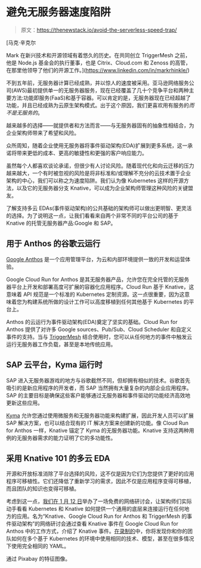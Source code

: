 # 避免无服务器速度陷阱

> 原文：<https://thenewstack.io/avoid-the-serverless-speed-trap/>

[](https://www.linkedin.com/in/markrhinkle/)

 [马克·辛克尔

Mark 在新兴技术和开源领域有着悠久的历史。在共同创立 TriggerMesh 之前，他是 Node.js 基金会的执行董事，也是 Citrix、Cloud.com 和 Zenoss 的高管，在那里他领导了他们的开源工作。](https://www.linkedin.com/in/markrhinkle/) [](https://www.linkedin.com/in/markrhinkle/)

不到五年前，无服务器计算已经成熟，并以惊人的速度被采用。亚马逊网络服务公司(AWS)最初提供单一的无服务器服务，现在已经覆盖了几十个竞争平台和两种主要方法:功能即服务(FaaS)和基于容器。可以肯定的是，无服务器现在已经超越了功能，并且已经成熟为云原生架构模式。出于这个原因，我们更喜欢用有服务的*而不是无服务的*。

越来越多的选择——就提供者和方法而言——与无服务器固有的抽象性相结合，为企业架构师带来了希望和风险。

众所周知，随着企业使用无服务器将事件驱动架构(EDA)扩展到更多系统，这一承诺将带来更低的成本、更高的敏捷性和更强的客户响应能力。

虽然每个人都喜欢谈论承诺，但很少有人讨论风险。随着现代化和向云迁移的压力越来越大，一个有时被忽视的风险是将非标准和/或理解不充分的云技术置于企业架构的中心，我们可以称之为速度陷阱。我们认为像 Kubernetes 这样的开源方法，以及它的无服务器分支 Knative，可以成为企业架构师管理这种风险的关键盟友。

了解支持多云 EDAs(事件驱动架构)的公共基础的架构师可以做出更明智、更灵活的选择。为了说明这一点，让我们看看来自两个非常不同的平台公司的基于 Knative 的托管无服务器产品:Google 和 SAP。

## 用于 Anthos 的谷歌云运行

[Google Anthos](https://cloud.google.com/anthos/) 是一个应用管理平台，为云和内部环境提供一致的开发和运营体验。

Google Cloud Run for Anthos 是其无服务器产品，允许您在完全托管的无服务器平台上开发和部署高度可扩展的容器化应用程序。Cloud Run 基于 Knative，这意味着 API 规范是一个标准的 Kubernetes 定制资源。这一点很重要，因为这意味着您为构建系统所做的设计工作可以高度移植到任何其他基于 Kubernetes 的平台上。

Anthos 的云运行为事件驱动架构(EDA)奠定了坚实的基础。Cloud Run for Anthos 提供了对许多 Google sources、Pub/Sub、Cloud Scheduler 和自定义事件的支持。当与 [TriggerMesh](https://triggermesh.com/?utm_content=inline-mention) 结合使用时，您可以从任何地方的事件中触发云运行无服务器工作负载，甚至是本地传统应用。

## SAP 云平台，Kyma 运行时

SAP 进入无服务器游戏的地方与谷歌截然不同，但却拥有相似的技术。谷歌首先吸引的是新应用程序的开发者，而 SAP 当然拥有大量复杂的内部企业应用程序。SAP 的主要目标是确保这些客户能够通过无服务器和事件驱动的功能经济高效地更新这些应用。

[Kyma](https://kyma-project.io/) 允许您通过使用微服务和无服务器功能来构建扩展，因此开发人员可以扩展 SAP 解决方案，也可以结合现有的 IT 解决方案来创建新的功能。像 Cloud Run for Anthos 一样，Knative 锚定了 Kyma 的无服务器功能。Knative 支持这两种用例的无服务器需求的能力证明了它的多功能性。

## 采用 Knative 101 的多云 EDA

开源和开放标准消除了平台选择的风险，这不仅是因为它们为您提供了更好的应用程序可移植性。它们还降低了重新学习的需求，因此不仅是应用程序变得可移植，而且团队的知识也变得可移植。

考虑到这一点，[我们在 1 月 12 日](https://www.triggermesh.com/resources/webinar-recording-event-driven-architecture-with-knative-google-anthos-and-triggermesh)举办了一场免费的网络研讨会，让架构师们实际动手看看 Kubernetes 和 Knative 如何提供一个通用的底层来连接运行在任何地方的应用。名为“Knative、Google Cloud Run for Anthos 和 TriggerMesh 的事件驱动架构”的网络研讨会通过查看 Knative 事件在 Google Cloud Run for Anthos 中的工作方式，介绍了 Knative 事件。[在录制的](https://www.triggermesh.com/resources/webinar-recording-event-driven-architecture-with-knative-google-anthos-and-triggermesh)中，你将发现你和你的团队如何在多个基于 Kubernetes 的环境中使用相同的技术、模型，甚至在很多情况下使用完全相同的 YAML。

通过 Pixabay 的特征图像。

<svg xmlns:xlink="http://www.w3.org/1999/xlink" viewBox="0 0 68 31" version="1.1"><title>Group</title> <desc>Created with Sketch.</desc></svg>